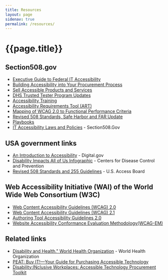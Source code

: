 ```yaml
---
title: Resources
layout: page
sidenav: true
permalink: /resources/
---
```


# **{{page.title}}**

## Section508.gov

- [Executive Guide to Federal IT Accessibility](https://www.section508.gov/tools/playbooks/exec-guide-accessibility)
- [Building Accessibility into Your Procurement Process](https://www.section508.gov/blog/Building-Accessibility-into-your-Procurement-Process)
- [Sell Accessible Products and Services](https://www.section508.gov/sell)
- [DHS Trusted Tester Program Updates](https://www.section508.gov/blog/DHS-Trusted-Tester-Program-Updates/)
- [Accessibility Training](https://www.section508.gov/training-home/)
- [Accessibility Requirements Tool (ART)](https://www.section508.gov/buy/accessibility-requirements-tool)
- [Mapping of WCAG 2.0 to Functional Performance Criteria](https://www.section508.gov/content/mapping-wcag-to-fpc)
- [Revised 508 Standards, Safe Harbor and FAR Update](https://www.section508.gov/blog/Revised-508-Standards-Safe-Harbor-and-FAR-Update)
- [Playbooks](https://www.section508.gov/tools/playbooks/)
- [IT Accessibility Laws and Policies](https://www.section508.gov/manage/laws-and-policies) - Section508.Gov

## USA government links
- [An Introduction to Accessibility](https://digital.gov/resources/introduction-accessibility/) - Digital.gov
- [Disability Impacts All of Us Infographic](https://www.cdc.gov/ncbddd/disabilityandhealth/infographic-disability-impacts-all.html) - Centers for Disease Control and Prevention
- [Revised 508 Standards and 255 Guidelines](https://www.access-board.gov/ict/) - U.S. Access Board

## Web Accessibility Initiative (WAI) of the World Wide Web Consortium (W3C)
- [Web Content Accessibility Guidelines (WCAG) 2.0](https://www.w3.org/TR/WCAG20/)
- [Web Content Accessibility Guidelines (WCAG) 2.1](https://www.w3.org/TR/WCAG21/)
- [Authoring Tool Accessibility Guidelines 2.0](https://www.w3.org/WAI/standards-guidelines/atag/)
- [Website Accessibility Conformance Evaluation Methodology(WCAG-EM)](https://www.w3.org/WAI/test-evaluate/conformance/wcag-em/)

## Related links
- [Disability and Health." World Health Organization](https://www.who.int/news-room/fact-sheets/detail/disability-and-health) - World Health Organization
- [PEAT: Buy IT!—Your Guide for Purchasing Accessible Technology](https://www.peatworks.org/digital-accessibility-toolkits/buy-it/)
- [Disability:INclusive Workplaces: Accessible Technology Procurement Toolkit](https://private.disabilityin.org/procurementtoolkit/)

